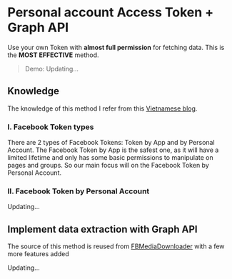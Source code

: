 # Personal account Access Token + Graph API
    
Use your own Token with **almost full permission** for fetching data. This is the **MOST EFFECTIVE** method.

> Demo: Updating...

## Knowledge

The knowledge of this method I refer from this [Vietnamese blog](https://ahachat.com/help/blog/cach-lay-token-facebook).

### I. Facebook Token types

There are 2 types of Facebook Tokens: Token by App and by Personal Account. The Facebook Token by App is the safest one, as it will have a limited lifetime and only has some basic permissions to manipulate on pages and groups. So our main focus will on the Facebook Token by Personal Account.

### II. Facebook Token by Personal Account

Updating...

## Implement data extraction with Graph API

The source of this method is reused from [FBMediaDownloader](https://github.com/HoangTran0410/FBMediaDownloader) with a few more features added

Updating...
